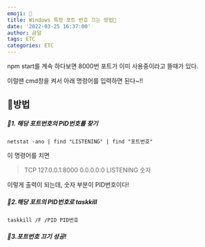 ```yaml
---
emoji: 🥗
title: Windows 특정 포트 번호 끄는 방법🐠
date: '2022-03-25 16:37:00'
author: 곰덜
tags: ETC
categories: ETC
---
```


npm start를 계속 하다보면 8000번 포트가 이미 사용중이라고 뜰때가 있다.

이럴땐 cmd창을 켜서 아래 명령어를 입력하면 된다~!!



## 🍘방법

##### 🥂1. 해당 포트번호의 PID번호를 찾기

``` git
netstat -ano | find "LISTENING" | find "포트번호"

```

이 명령어를 치면

>  TCP       127.0.0.1:8000        0.0.0.0:0        LISTENING     숫자

이렇게 출력이 되는데, 숫자 부분이 PID번호이다!



##### 🎿2.해당 포트의 PID번호로 taskkill

``` git
taskkill /F /PID PID번호
```



##### 🥁3.포트번호 끄기 성공!






```toc

```
